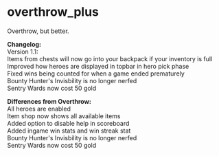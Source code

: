 # overthrow_plus
Overthrow, but better.

**Changelog:<br/>**
Version 1.1:<br/>
Items from chests will now go into your backpack if your inventory is full<br/>
Improved how heroes are displayed in topbar in hero pick phase<br/>
Fixed wins being counted for when a game ended prematurely<br/>
Bounty Hunter's Invisbility is no longer nerfed<br/>
Sentry Wards now cost 50 gold<br/>

**Differences from Overthrow:<br/>**
All heroes are enabled<br/>
Item shop now shows all available items<br/>
Added option to disable help in scoreboard<br/>
Added ingame win stats and win streak stat<br/>
Bounty Hunter's Invisbility is no longer nerfed<br/>
Sentry Wards now cost 50 gold<br/>
